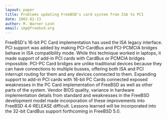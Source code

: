 ```yaml
---
layout: paper
title: Problems updating FreeBSD's card system from ISA to PCI
date: 2002-02-13
author: M. Warner Losh
email: imp@freebsd.org
---
```

FreeBSD's 16-bit PC Card implementation has used the ISA legacy interface. PCI support was added by making PCI-CardBus and PCI-PCMCIA bridges behave in ISA compatibility mode. While this technique worked in laptops, it made support of add-in PCI cards with CardBus or PCMCIA bridges impossible. PCI-PC Card bridges are unlike traditional devices because they can have connections to multiple busses, offering both ISA and PCI interrupt routing for them and any devices connected to them. Expanding support to add-in PCI cards with 16-bit PC Cards connected exposed weaknesses in the PC Card implementation of FreeBSD as well as other parts of the system. Vendor BIOS quality, variance in hardware implementation details from standard and weaknesses in the FreeBSD development model made incorporation of these improvements into FreeBSD 4.4-RELEASE difficult. Lessons learned will be incorporated into the 32-bit CardBus support forthcoming in FreeBSD 5.0. 
